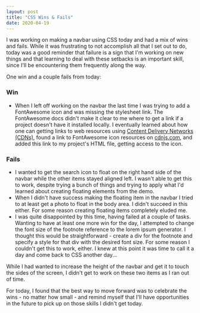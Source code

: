 ```yaml
---
layout: post
title: "CSS Wins & Fails"
date: 2020-04-19
---
```


I was working on making a navbar using CSS today and had a mix of wins and fails. While it was frustrating to not accomplish all that I set out to do, today was a good reminder that failure is a sign that I'm working on new things and that learning to deal with these setbacks is an important skill, since I'll be encountering them frequently along the way. 

One win and a couple fails from today:

### Win
- When I left off working on the navbar the last time I was trying to add a FontAwesome icon and was missing the stylesheet link. The FontAwesome docs didn't make it clear to me where to get a link if a project doesn't have it installed locally. I eventually learned about how one can getting links to web resources using [Content Delivery Networks (CDNs)](https://www.cloudflare.com/learning/cdn/what-is-a-cdn/), found a link to FontAwesome icon resources on [cdnjs.com](cdnjs.com), and added this link to my project's HTML file, getting access to the icon. 

### Fails
- I wanted to get the search icon to float on the right hand side of the navbar while the other items stayed aligned left. I wasn't able to get this to work, despite trying a bunch of things and trying to apply what I'd learned about creating floating elements from the demo. 
- When I didn't have success making the floating item in the navbar I tried to at least get a photo to float in the body area. I didn't succeed in this either. For some reason creating floating items completely eluded me. 
- I was quite disappointed by this time, having failed at a couple of tasks. Wanting to have at least one more win for the day, I attempted to change the font size of the footnote reference to the lorem ipsum generator. I thought this would be straightforward - create a div for the footnote and specify a style for that div with the desired font size. For some reason I couldn't get this to work, either. I knew at this point it was time to call it a day and come back to CSS another day...

While I had wanted to increase the height of the navbar and get it to touch the sides of the screen, I didn't get to work on these two items as I ran out of time. 

For today, I found that the best way to move forward was to celebrate the wins - no matter how small - and remind myself that I'll have opportunities in the future to pick up on those skills I didn't get today. 
